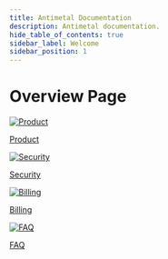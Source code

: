 ```yaml
---
title: Antimetal Documentation
description: Antimetal documentation.
hide_table_of_contents: true
sidebar_label: Welcome
sidebar_position: 1
---
```


# Overview Page


<div class="button-container">
  <a href="/product/savings/volume_discounts" class="button img">
    <img src="/img/sidebar-icons/product.png" alt="Product" />
    <p>Product</p>
  </a>
  <a href="/security/iam_roles_explained" class="button">
    <img src="/img/sidebar-icons/security.png" alt="Security" />
    <p>Security</p>
  </a>
  <a href="/billing/" class="button">
    <img src="/img/sidebar-icons/billing.png" alt="Billing" />
    <p>Billing</p>
  </a>
  <a href="/faq/" class="button">
    <img src="/img/sidebar-icons/faq.png" alt="FAQ" />
    <p>FAQ</p>
  </a>

</div>
